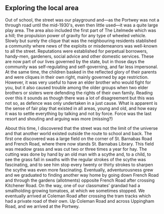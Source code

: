 ## Exploring the local area

Out of school, the street was our playground and—as the Portwey was not a through road until the mid-1930's, even then little used—it was a quite large play area. The area also included the first part of The Litelmede which was a hill; the propulsion power of gravity for any type of wheeled vehicle. Slowly but surely the clique that was the neighbouring residents stablished a community where news of the exploits or misdemeanors was well-known to all the street. Reputations were established for perpetual borrowers, handy-men, gardeners, social advice and other domestic services. These are now part of our lives governed by the state, but in those days the community was self-regulating and self-governing, and far less impersonal. At the same time, the children basked in the reflected glory of their parents and were cliques in their own right, mainly governed by age restriction. However, it was very useful to have an elder brother who would fight for you, but it also caused trouble among the older groups when two elder brothers or sisters were defending the rights of their own family. Reading over this it sounds as though there was a lot of disagreement but this was not so, as defence was only undertaken in a just cause. What is apparent is the sense of fair play that existed in all areas, young and old, and how easy it was to settle everything by talking and not by force. Force was the last resort and shouting and arguing was more (missing?)

About this time, I discovered that the street was not the limit of the universe and that another world existed outside the route to school and back. The first one discovered was a large field on the corner of St. Barnabas Road and French Road, where there now stands St. Barnabas Library. This field was meadow grass and was cut two or three times a year for hay. The cutting was done by hand by an old man with a scythe and, to a child, to see the grass fall in swaths with the regular strokes of the scythe was fascinating, and to see him stop every twenty or thirty strokes to sharpen the scythe was even more fascinating. Eventually, adventurousness grew and we graduated to finding another way home by going down French Road and through the gardens (allotments) opposite French Road after crossing Kitchener Road. On the way, one of our classmates’ grandad had a smallholding growing tomatoes, at which we sometimes stopped. We eventually arrived at Coleman Road after crossing the tram tracks which had a private road of their own. Up Coleman Road and across Uppingham Road, and we arrived at the Portwey.
